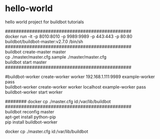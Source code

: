 # hello-world  
hello world project for buildbot tutorials

###############################################  
docker run -it -p 8010:8010 -p 9989:9989 -p 443:443 -p 80:80 buildbot/buildbot-master:v2.7.0 /bin/sh
###############################################  
buildbot create-master master  
cp ./master/master.cfg.sample  ./master/master.cfg  
buildbot start master  
###############################################  

#buildbot-worker create-worker worker 192.168.1.111:9989 example-worker pass  
buildbot-worker create-worker worker localhost example-worker pass  
buildbot-worker start worker  

########
docker cp ./master.cfg id:/var/lib/buildbot  
###############################################  
buildbot reconfig master  
apt-get install python-pip  
pip install buildbot-worker  

docker cp ./master.cfg id:/var/lib/buildbot  
#  
#  
